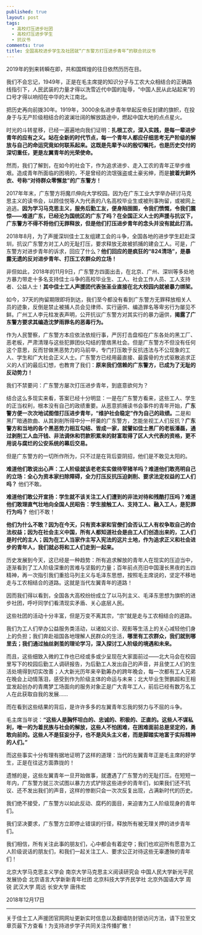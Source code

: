 ```yaml
---
published: true
layout: post
tags: 
  - 高校打压进步社团
  - 高校打压进步学生
  - 抗议书
comments: true
title: 全国高校进步学生及社团就“广东警方打压进步青年”的联合抗议书
---
```


2019年的到来转瞬在即，共和国辉煌的往日依然历历在目。

我们不会忘记，1949年，正是在毛主席提的知识分子与工农大众相结合的正确路线指引下，人民武装的力量才得以洗雪近代中国的耻辱，“中国人民从此站起来”的口号才得以响彻在中华的大江南北。

把历史再向前拨30年。1919年，3000余名进步青年举起反帝反封建的旗帜，在投身于与无产阶级相结合的波澜壮阔的解放路途中，燃起中国大地的点点星火。

时光的斗转星移，已经一遍遍地向我们证明：<strong>扎根工农，深入实践，是每一辈进步青年的应有之义。站在全新的时代节点，每一个青年人都应仔细思考无产阶级的解放与自己的命运究竟如何联系起来。这既是先辈予以的殷切嘱托，也是历史交付的深切重任，更是左翼青年的光荣使命。</strong>

然而，我们了解到，在如今的社会下，作为追求进步、走入工农的青年正举步维艰。造成青年所面临的困境的，不是曾经的流氓强盗或土豪劣绅，而是<strong>披着光鲜外衣、号称“对待群众零懈怠”的广东警方！</strong>

2017年年末，广东警方将魔爪伸向大学校园。因为在广东工业大学举办研讨马克思主义的读书会，以顾佳悦等人为代表的八名高校毕业生或被刑事拘留，或被网上追逃。<strong>因为学习马克思主义，服务后勤工友，便身陷囹圄，令我们愤慨，令我们震惊——难道广东，已经沦为国统区的广东了吗？在全国正义人士的声援与抗议下，广东警方不得不将他们无罪释放，但是他们打压进步青年的念头并没有就此打消。</strong>

2018年8月，为了声援深圳佳士工友组建工会的斗争，全国各地的进步学生赶赴深圳，抗议广东警方对工人的无耻打压，要求释放无故被抓捕的建会工人。可是，广东警方对进步青年的诉求，回应了什么？<strong>他们回应的是疯狂的“824清场”，是暴露无遗的反对进步青年、打压工农群众的立场！</strong>

非但如此，2018年的11月9日，广东警方四面出击，在北京、广州、深圳等多处地方暴力带走十多名支持佳士斗争的高校毕业生、工人、社会工作人员、工人支持者、公益人士！<strong>其中佳士工人声援团代表张圣业直接在北大校园内就被暴力绑架。</strong>

如今，37天的拘留期限即将到达，我们至今都没有看到广东警方无罪释放相关人员的迹象，反倒是禁止被捕人员会见律师、实行逼供、编造罪名等卑劣行为屡见不鲜。广州工人李元柱发表声明，公开抗议广东警方对其实行的暴力逼供，<strong>揭露了广东警方要求其编造沈梦雨罪名的恶毒行为。</strong>

作为人民警察，广东警方本应依法依规行事，严厉打击盘桓在广东各处的黑工厂、恶老板，严肃清理与这些犯罪团伙勾结的警痞黑社会。但是广东警方不但没有任何这个意思，反而甘做黑恶势力的马前卒，专门打压敢于反抗违法与不公现象的工人、学生和广大社会正义人士。广东警方已经用最直接、最露骨的方式驱散追求正义的人们的最后幻想，也教育了我们：<strong>原来我们信赖的广东警方，已成为了无耻的反动势力！</strong>

我们不禁要问：广东警方屡次打压进步青年，到底意欲何为？

结合这么多现实来看，答案已经十分明显：一是在广东警方看来，这些工人、学生的正当权利，根本没有自己的政绩重要。从恶意抓捕读书会事件的青年开始，<strong>广东警方便一次次地试图借打压进步青年，“维护社会稳定”作为自己的政绩。</strong>二是和黑厂暗通款曲、从其剥削所得中分一杯羹的广东警方，怎能坐视工人们反抗？<strong>广东警方和当地的各个黑恶势力相互勾结、皆成一家，就譬如佳士黑厂的老板潘磊，通过剥削工人血汗钱、非法调休和罚款积累来的财富取得了区人大代表的资格，更不用说与腐烂的公安系统的幕后交易。</strong>

但是广东警方的一切所作所为，只不过是在背后耍阴招，他们是不敢见太阳的。

<strong>难道他们敢说出心声：工人阶级就该老老实实做待宰猪羊吗？难道他们敢亮明自己的立场：全心为资本家扫除障碍，全力打压反抗压迫剥削、要求法定权益的工人们吗？</strong>
他们不敢。

<strong>难道他们敢公开宣扬：学生就不该关注工人们遭到的非法对待和残酷打压吗？难道他们敢理直气壮地向全国人民昭告：学生接触工人、支持工人、融入工人，是犯罪行为吗？</strong>
他们不敢！

<strong>他们为什么不敢？因为在今天，只有资本家和官僚们会否认工人有权争取自己的合法权益；因为在社会主义中国，所有人都知道社会是由工人们创造出来的，工人们是时代的主人；因为在工人当家作主写入宪法的这片土地，作为追求正义和社会进步的青年人，我们就必将和工人们走到一起来。</strong>

历史发展到今天，这已经是一种趋势：所有追求解放的青年人在现实的压迫当中，逐渐看到了工人阶级深重的苦难与坚毅的力量；百年前点亮旧中国漫长黑夜的五四精神，再一次指引我们重拾马列主义与毛泽东思想，按照毛主席说的，坚定不移地走与工农相结合的道路。这就是当代左翼青年的道路！

因而我们得以看到，全国各大高校纷纷成立了以马列主义、毛泽东思想为旗帜的进步社团，呼吁同学们看清现实矛盾、关心底层人民。

这些社团的活动十分丰富，但是万变不离其宗，“宗”就是走与工农相结合的道路。

我们为工人们举办公益服务类活动，以诸如义诊、观影等生活上的关心减轻他们身上的负担；我们奔赴祖国各地理解人民群众的生活，<strong>哪里有工农群众，我们就到哪里去；我们通过抽丝剥茧的理论学习，深入探讨工人阶级的境遇和未来。</strong>

而且，这些细致入微的工作也已经或多或少呈现在大家面前过——北大马会在校园里写下的校园后勤工人调研报告，为后勤工人发出自己的声音，并且使工人们的生活处境得到切实改善；人大新光历年来辛勤筹办的跨年晚会，每一次都有工人兄弟在晚会上动情落泪，感受到作为阶级主体的命运与未来；北大毕业生贺鹏超和王相宜发起创办的青鹰梦工场面向的服务对象正是广大青年工人，前后已经有数万名工人在此获取自我的发展……

而在看到这些结果的背后，是许许多多的左翼青年忘我的努力与不屈的斗争。

毛主席当年说：<strong>“这些人是胸怀坦白的、忠诚的、积极的、正直的。这些人不谋私利，唯一的为着民族与社会的解放，这些人不怕困难，在困难面前总是坚定的，勇敢向前的。这些人不是狂妄分子，也不是风头主义者，而是脚踏实地富于实际精神的人们。”</strong>

而这些事实十分有理有据地证明了这样的道理：当代的左翼青年正是毛主席的好学生，正是在往这方面靠拢的！

遗憾的是，这些左翼青年一旦开始做事，就遭遇了广东警方的无耻打压。在短短一年内，广东警方就三次试图以暴力方式铲除这些进步的青年们，如果我们还不抗议、还不发出我们的声音，这样的惨剧只会一次次反复出现，占满新时代的历史。

我们绝不接受，广东警方以如此反动、腐朽的面目，来迫害为工人阶级现身的青年们。

我们坚决要求，广东警方立即停止错误的行径，释放所有被无理关押的进步青年们。

我们相信，所有关注此事的朋友们，心中都会有着定夺；我们也欢迎所有愿意为工人阶级说话的朋友们，和我们一起关注工人、要求公正对待这些无辜遭殃的青年们！



北京大学马克思主义学会
南京大学马克思主义阅读研究会
中国人民大学新光平民发展协会
北京语言大学新新青年社团
北京科技大学齐民学社
北京外国语大学 周锐
武汉大学 周远
长安大学 唐伟宏

2018年12月17日

---
关于佳士工人声援团官网网址更新实时信息以及翻墙防封锁访问方法，请下拉至文章页最下方查看！为支持进步学子共同关注传播扩散！
